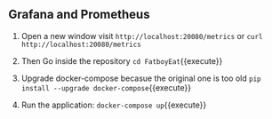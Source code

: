 ## Grafana and Prometheus

1. Open a new window
visit `http://localhost:20080/metrics`
or `curl http://localhost:20080/metrics`

2. Then Go inside the repository 
`cd FatboyEat`{{execute}}

3. Upgrade docker-compose becasue the original one is too old
`pip install --upgrade docker-compose`{{execute}}

4. Run the application:
`docker-compose up`{{execute}}
